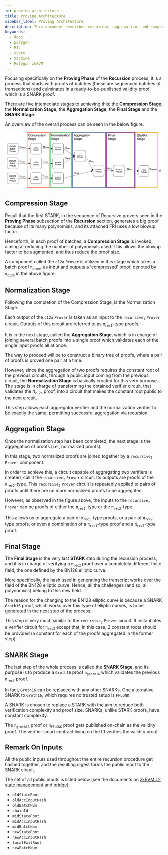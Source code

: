 ```yaml
---
id: proving-architecture
title: Proving Architecture
sidebar_label: Proving Architecture
description: This document describes recursion, aggregation, and composition as they apply to the process of proving execution correctness in the Polygon zkEVM.
keywords:
  - docs
  - polygon
  - PIL
  - state
  - machine
  - Polygon zkEVM
---
```


Focusing specifically on the **Proving Phase** of the **Recursion** process; it is a process that starts with proofs of batches (these are sequenced batches of transactions) and culminates in a ready-to-be-published validity proof, which is a SNARK proof.

There are five intemediate stages to achieving this; the **Compression Stage**, the **Normalization Stage**, the **Aggregation Stage**, the **Final Stage** and the **SNARK Stage**.

An overview of the overall process can be seen in the below figure.

![Proving architecture with recursion, aggregation and composition](figures/10prf-rec-proving-arch-outline.png)

## Compression Stage

Recall that the first STARK, in the sequence of Recursive provers seen in the **Proving Phase** subsection of the **Recursion** section, generates a big proof because of its many polynomials, and its attached FRI uses a low blowup factor.

Henceforth, in each proof of batches, a **Compression Stage** is invoked, aiming at reducing the number of polynomials used. This allows the blowup factor to be augmented, and thus reduce the proof size.

A component called the $\mathtt{c12a\ Prover}$ is utilized in this stage which takes a batch proof $\mathtt{{\pi}_{proof}}$ as input and outputs a 'compressed' proof, denoted by $\mathtt{{\pi}_{\texttt{c12a}}}$ in the above figure.

## Normalization Stage

Following the completion of the Compression Stage, is the Normalization Stage.

Each output of the $\mathtt{c12a\ Prover}$ is taken as an input to the $\mathtt{recursive_1}$ $\mathtt{Prover}$ circuit. Outputs of this circuit are referred to as $\mathtt{\pi_{rec1}}$-type proofs.

It is in the next stage, called the **Aggregation Stage**, which is in charge of joining several batch proofs into a single proof which validates each of the single input proofs all at once.

The way to proceed will be to construct a binary tree of proofs, where a pair of proofs is proved one pair at a time.

However, since the aggregation of two proofs requires the constant root of the previous circuits, through a public input coming from the previous circuit, the **Normalization Stage** is basically created for this very purpose. The stage is in charge of transforming the obtained verifier circuit, that validates the $\pi_{\texttt{c12a}}$ proof, into a circuit that makes the constant root public to the next circuit.

This step allows each aggregator verifier and the normalization verifier to be exactly the same, permitting successful aggregation via recursion.

## Aggregation Stage 

Once the normalization step has been completed, the next stage is the aggregation of proofs (i.e., normalized proofs).

In this stage, two normalized proofs are joined together by a $\mathtt{recursive_2}$ $\mathtt{Prover}$ component.

In order to achieve this, a circuit capable of aggregating two verifiers is created, call it the $\mathtt{recursive_2\ Prover}$ circuit. Its outputs are proofs of the $\mathtt{\pi_{rec2}}$-type. This $\mathtt{recursive_2\ Prover}$ circuit is repeatedly applied to pairs of proofs until there are no more normalized proofs to be aggregated.

However, as observed in the figure above, the inputs to the $\mathtt{recursive_2}$ $\mathtt{Prover}$ can be proofs of either the $\mathtt{\pi_{rec1}}$-type or the $\mathtt{\pi_{rec2}}$-type.

This allows us to aggregate a pair of $\mathtt{\pi_{rec1}}$-type proofs, or a pair of $\mathtt{\pi_{rec2}}$-type proofs, or even a combination of a $\mathtt{\pi_{rec1}}$-type proof and a $\mathtt{\pi_{rec2}}$-type proof.

## Final Stage

The **Final Stage** is the very last **STARK** step during the recursion process, and it is in charge of verifying a $\mathtt{{\pi}_{rec2}}$ proof over a completely different finite field, the one defined by the $\text{BN}128$ elliptic curve.

More specifically, the hash used in generating the transcript works over the field of the $\text{BN}128$ elliptic curve. Hence, all the challenges (and so, all polynomials) belong to this new field. 

The reason for the changing to the $\text{BN}128$ elliptic curve is because a SNARK $\texttt{Groth16}$ proof, which works over this type of elliptic curves, is to be generated in the next step of the process.

This step is very much similar to the $\mathtt{recursive_2\ Prover}$ circuit. It instantiates a verifier circuit for $\mathtt{{\pi}_{rec2}}$ except that, in this case, $2$ constant roots should be provided (a constant for each of the proofs aggregated in the former step).

## SNARK Stage

The last step of the whole process is called the **SNARK Stage**, and its purpose is to produce a $\texttt{Groth16}$ proof $\mathtt{{\pi}_{groth16}}$ which validates the previous $\mathtt{{\pi}_{recf}}$ proof.

In fact, $\texttt{Groth16}$ can be replaced with any other SNARKs. One alternative SNARK to $\texttt{Groth16}$, which requires no trusted setup is $\texttt{FFLONK}$.

A SNARK is chosen to replace a STARK with the aim to reduce both verification complexity and proof size. SNARKs, unlike STARK proofs, have constant complexity.

The $\mathtt{{\pi}_{groth16}}$ proof or $\mathtt{{\pi}_{FFLONK}}$ proof gets published on-chain as the validity proof. The verifier smart contract living on the L1 verifies the validity proof.

## Remark On Inputs

All the public inputs used throughout the entire recursion procedure get hashed together, and the resulting digest forms the public input to the SNARK circuit.

The set of all public inputs is listed below (see the documents on [zkEVM L2 state management](/protocol/state-management.md) and [bridge](/protocol/zkevm-bridge.md)):

- `oldStateRoot`
- `oldAccInputHash`
- `oldBatchNum`
- `chainId`
- `midStateRoot`
- `midAccInputHash`
- `midBatchNum`
- `newStateRoot`
- `newAccInputHash`
- `localExitRoot`
- `newBatchNum`
